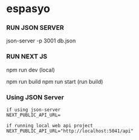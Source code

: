 # espasyo

### RUN JSON SERVER

json-server -p 3001 db.json


### RUN NEXT JS
npm run dev (local)

npm run build
npm run start (run build)


### Using JSON Server

```
if using json-server
NEXT_PUBLIC_API_URL=

if running local web api project
NEXT_PUBLIC_API_URL="http://localhost:5041/api"
```